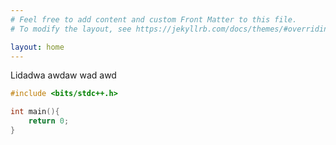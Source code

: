 ```yaml
---
# Feel free to add content and custom Front Matter to this file.
# To modify the layout, see https://jekyllrb.com/docs/themes/#overriding-theme-defaults

layout: home
---
```


Lidadwa awdaw wad awd

```cpp
#include <bits/stdc++.h>

int main(){
    return 0;
}
```
